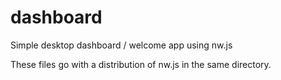 # dashboard
Simple desktop dashboard / welcome app using nw.js

These files go with a distribution of nw.js in the same directory.
